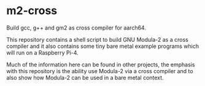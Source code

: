 # m2-cross
Build gcc, g++ and gm2 as cross compiler for aarch64.

This repository contains a shell script to build GNU Modula-2 as a
cross compiler and it also contains some tiny bare metal example programs
which will run on a Raspberry Pi-4.

Much of the information here can be found in other projects, the
emphasis with this repository is the ability use Modula-2 via a cross
compiler and to also show how Modula-2 can be used in a bare metal
context.
